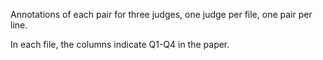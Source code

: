 Annotations of each pair for three judges, one judge per file, one pair per line.

In each file, the columns indicate Q1-Q4 in the paper.
